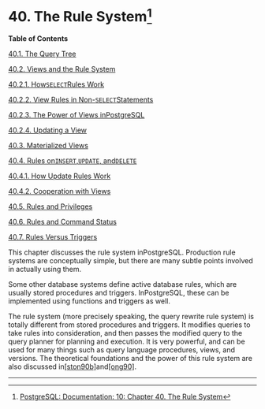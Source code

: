 # 40. The Rule System[^1]

**Table of Contents**

[40.1. The Query Tree](https://www.postgresql.org/docs/10/static/querytree.html)

[40.2. Views and the Rule System](https://www.postgresql.org/docs/10/static/rules-views.html)

[40.2.1. How`SELECT`Rules Work](https://www.postgresql.org/docs/10/static/rules-views.html#rules-select)

[40.2.2. View Rules in Non-`SELECT`Statements](https://www.postgresql.org/docs/10/static/rules-views.html#idm45262084437216)

[40.2.3. The Power of Views inPostgreSQL](https://www.postgresql.org/docs/10/static/rules-views.html#idm45262084404432)

[40.2.4. Updating a View](https://www.postgresql.org/docs/10/static/rules-views.html#rules-views-update)

[40.3. Materialized Views](https://www.postgresql.org/docs/10/static/rules-materializedviews.html)

[40.4. Rules on`INSERT`,`UPDATE`, and`DELETE`](https://www.postgresql.org/docs/10/static/rules-update.html)

[40.4.1. How Update Rules Work](https://www.postgresql.org/docs/10/static/rules-update.html#idm45262084318800)

[40.4.2. Cooperation with Views](https://www.postgresql.org/docs/10/static/rules-update.html#rules-update-views)

[40.5. Rules and Privileges](https://www.postgresql.org/docs/10/static/rules-privileges.html)

[40.6. Rules and Command Status](https://www.postgresql.org/docs/10/static/rules-status.html)

[40.7. Rules Versus Triggers](https://www.postgresql.org/docs/10/static/rules-triggers.html)



This chapter discusses the rule system inPostgreSQL. Production rule systems are conceptually simple, but there are many subtle points involved in actually using them.

Some other database systems define active database rules, which are usually stored procedures and triggers. InPostgreSQL, these can be implemented using functions and triggers as well.

The rule system \(more precisely speaking, the query rewrite rule system\) is totally different from stored procedures and triggers. It modifies queries to take rules into consideration, and then passes the modified query to the query planner for planning and execution. It is very powerful, and can be used for many things such as query language procedures, views, and versions. The theoretical foundations and the power of this rule system are also discussed in[\[ston90b\]](https://www.postgresql.org/docs/10/static/biblio.html#ston90b)and[\[ong90\]](https://www.postgresql.org/docs/10/static/biblio.html#ong90).

---



[^1]:  [PostgreSQL: Documentation: 10: Chapter 40. The Rule System](https://www.postgresql.org/docs/10/static/rules.html)

